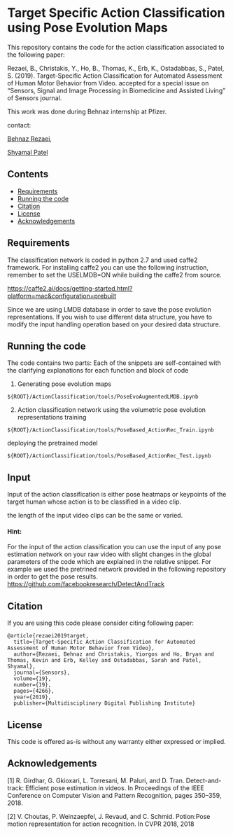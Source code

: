 # Target Specific Action Classification using Pose Evolution Maps

This repository contains the code for the action classification associated to the following paper:

Rezaei, B., Christakis, Y., Ho, B., Thomas, K., Erb, K., Ostadabbas, S., Patel, S. (2019). Target-Specific Action Classification for Automated Assessment of Human Motor Behavior from Video. accepted for a special issue on “Sensors, Signal and Image Processing in Biomedicine and Assisted Living” of Sensors journal.

This work was done during Behnaz internship at Pfizer.

contact:

[Behnaz Rezaei](brezaei@ece.neu.edu),

[Shyamal Patel](Shyamal.Patel@pfizer.com)

## Contents   
*  [Requirements](#requirements)
*  [Running the code](#running-the-code)
*  [Citation](#citation)
*  [License](#license)
*  [Acknowledgements](#acknowledgements)

## Requirements
The classification network is coded in python 2.7 and used caffe2 framework.
For installing caffe2 you can use the following instruction, remember to set the USELMDB=ON while building the caffe2 from source.

https://caffe2.ai/docs/getting-started.html?platform=mac&configuration=prebuilt

Since we are using LMDB database in order to save the pose evolution representations. If you wish to use different data structure, you have to modify the input handling operation based on your desired data structure.

## Running the code
The code contains two parts:
Each of the snippets are self-contained with the clarifying explanations for each function and block of code
1. Generating pose evolution maps
```
${ROOT}/ActionClassification/tools/PoseEvoAugmentedLMDB.ipynb
```
2. Action classification network using the volumetric pose evolution representations
training
```
${ROOT}/ActionClassification/tools/PoseBased_ActionRec_Train.ipynb
```

deploying the pretrained model
```
${ROOT}/ActionClassification/tools/PoseBased_ActionRec_Test.ipynb
```

## Input
Input of the action classification is either pose heatmaps or keypoints of the target human whose action is to be classified in a video clip.


the length of the input video clips can be the same or varied.
#### Hint:
For the input of the action classification you can use the input of any pose estimation network on your raw video with slight changes in the global parameters of the code which are explained in the relative snippet. For example we used the pretrined network provided in the following repository in order to get the pose results.
https://github.com/facebookresearch/DetectAndTrack

## Citation
If you are using this code please consider citing following paper:
```
@article{rezaei2019target,
  title={Target-Specific Action Classification for Automated Assessment of Human Motor Behavior from Video},
  author={Rezaei, Behnaz and Christakis, Yiorgos and Ho, Bryan and Thomas, Kevin and Erb, Kelley and Ostadabbas, Sarah and Patel, Shyamal},
  journal={Sensors},
  volume={19},
  number={19},
  pages={4266},
  year={2019},
  publisher={Multidisciplinary Digital Publishing Institute}
```

## License
This code is offered as-is without any warranty either expressed or implied.
## Acknowledgements
[1] R. Girdhar, G. Gkioxari, L. Torresani, M. Paluri, and D. Tran. Detect-and-track: Efficient pose estimation in videos. In Proceedings of the IEEE Conference on Computer Vision and Pattern Recognition, pages 350–359, 2018.


[2] V. Choutas, P. Weinzaepfel, J. Revaud, and C. Schmid. Potion:Pose motion representation for action recognition. In CVPR
2018, 2018
